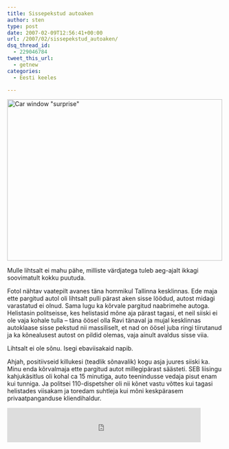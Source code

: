 ```yaml
---
title: Sissepekstud autoaken
author: sten
type: post
date: 2007-02-09T12:56:41+00:00
url: /2007/02/sissepekstud_autoaken/
dsq_thread_id:
  - 229046784
tweet_this_url:
  - getnew
categories:
  - Eesti keeles

---
```

[<img src="http://farm1.static.flickr.com/187/384464130_ada20d687a.jpg" width="500" height="375" alt="Car window &quot;surprise&quot;" />][1]
  
Mulle lihtsalt ei mahu pähe, milliste värdjatega tuleb aeg-ajalt ikkagi soovimatult kokku puutuda.
  
Fotol nähtav vaatepilt avanes täna hommikul Tallinna kesklinnas. Ede maja ette pargitud autol oli lihtsalt pulli pärast aken sisse löödud, autost midagi varastatud ei olnud. Sama lugu ka kõrvale pargitud naabrimehe autoga. Helistasin politseisse, kes helistasid mõne aja pärast tagasi, et neil siiski ei ole vaja kohale tulla &#8211; täna öösel olla Ravi tänaval ja mujal kesklinnas autoklaase sisse pekstud nii massiliselt, et nad on öösel juba ringi tiirutanud ja ka kõnealusest autost on pildid olemas, vaja ainult avaldus sisse viia.
  
Lihtsalt ei ole sõnu. Isegi ebaviisakaid napib.
  
Ahjah, positiivseid killukesi (teadlik sõnavalik) kogu asja juures siiski ka. Minu enda kõrvalmaja ette pargitud autot millegipärast säästeti. SEB liisingu kahjukäsitlus oli kohal ca 15 minutiga, auto teenindusse vedaja pisut enam kui tunniga. Ja politsei 110-dispetsher oli nii kõnet vastu võttes kui tagasi helistades viisakam ja toredam suhtleja kui mõni keskpärasem privaatpanganduse kliendihaldur.

<iframe src="http://www.facebook.com/plugins/like.php?href=http%3A%2F%2Fsten.tamkivi.com%2F2007%2F02%2Fsissepekstud_autoaken%2F&layout=standard&show_faces=true&width=450&action=like&colorscheme=light&height=80" scrolling="no" frameborder="0" style="border:none; overflow:hidden; width:450px; height:80px;" allowTransparency="true"></iframe>

 [1]: http://www.flickr.com/photos/seikatsu/384464130/ "Photo Sharing"